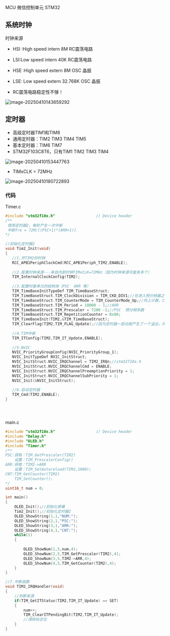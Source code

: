 MCU  微信控制单元  STM32

## 系统时钟

时钟来源

* HSI :High speed intern 8M    RC震荡电路

* LSI:Low speed intern  40K     RC震荡电路

* HSE  :High speed extern   8M       OSC 晶振

* LSE:  Low speed extern  32.768K  OSC 晶振

* RC震荡电路稳定性不够！

  

![image-20250410143659292](https://gitee.com/zhangshoudao/pic_bed/raw/master/img/202504101436519.png)



## 定时器

* 高级定时器TIM1和TIM8
* 通用定时器：TIM2 TIM3 TIM4 TIM5
* 基本定时器：TIM6 TIM7
* STM32F103C8T6，只有TIM1 TIM2 TIM3 TIM4

![image-20250410153447763](https://gitee.com/zhangshoudao/pic_bed/raw/master/img/202504101534832.png)

* TIMxCLK = 72MHz

![image-20250410180722893](https://gitee.com/zhangshoudao/pic_bed/raw/master/img/202504101807056.png)



### 代码

Timer.c

 ````c
#include "stm32f10x.h"                  // Device header
/**
  使用定时器2，每秒产生一次中断
  中断fre = 72M/[(PSC+1)*(ARR+1)]
*/

//初始化定时器2
void Tim2_Init(void)
{
	//1.开TIM2的时钟
	RCC_APB1PeriphClockCmd(RCC_APB1Periph_TIM2,ENABLE);
	
	//2.配置时钟来源---来自内部时钟TIMxCLK=72MHz（因为时钟来源可能有多个）
	TIM_InternalClockConfig(TIM2);
	
	//3.配置时基单元的结构体（PSC  ARR 等）
	TIM_TimeBaseInitTypeDef TIM_TimeBaseStruct;
	TIM_TimeBaseStruct.TIM_ClockDivision = TIM_CKD_DIV1;//在进入预分频器之前，要不要先提前分频一次
	TIM_TimeBaseStruct.TIM_CounterMode = TIM_CounterMode_Up;//向上计数，CNT的值从0开始加到ARR就溢出产生中断
	TIM_TimeBaseStruct.TIM_Period = 10000 - 1;//ARR
	TIM_TimeBaseStruct.TIM_Prescaler = 7200 -1;//PSC  预分频系数
	TIM_TimeBaseStruct.TIM_RepetitionCounter = 0x00;
	TIM_TimeBaseInit(TIM2,&TIM_TimeBaseStruct);
	TIM_ClearFlag(TIM2,TIM_FLAG_Update);//因为定时器一启动就产生了一个溢出，所以提前把这个标志位清理掉
	
	//4.TIM中断
	TIM_ITConfig(TIM2,TIM_IT_Update,ENABLE);
	
	//5.NVIC
	NVIC_PriorityGroupConfig(NVIC_PriorityGroup_1);
	NVIC_InitTypeDef NVIC_InitStruct;
	NVIC_InitStruct.NVIC_IRQChannel = TIM2_IRQn;//stm32f10x.h
	NVIC_InitStruct.NVIC_IRQChannelCmd = ENABLE;
	NVIC_InitStruct.NVIC_IRQChannelPreemptionPriority = 1;
	NVIC_InitStruct.NVIC_IRQChannelSubPriority = 1;
	NVIC_Init(&NVIC_InitStruct);
	
	//6.启动定时器
	TIM_Cmd(TIM2,ENABLE);
}





 ````

main.c

````c
#include "stm32f10x.h"                  // Device header
#include "Delay.h"
#include "OLED.h"
#include "Timer.h"
/**
PSC:获取：TIM_GetPrescaler(TIM2)
    设置：TIM_PrescalerConfig()
ARR:获取：TIM2->ARR
	设置：TIM_SetAutoreload(TIM2,1000);
CNT:TIM_GetCounter(TIM2)
    TIM_SetCounter();
*/
uint16_t num = 0;

int main()
{
	OLED_Init();//初始化屏幕
	Tim2_Init();//初始化定时器2
	OLED_ShowString(1,1,"NUM:");
	OLED_ShowString(2,1,"PSC:");
	OLED_ShowString(3,1,"ARR:");
	OLED_ShowString(4,1,"CNT:");
	while(1)
	{
		
		OLED_ShowNum(1,5,num,4);
		OLED_ShowNum(2,5,TIM_GetPrescaler(TIM2),4);
		OLED_ShowNum(3,5,TIM2->ARR,4);
		OLED_ShowNum(4,5,TIM_GetCounter(TIM2),4);
	}
}

//7.中断函数
void TIM2_IRQHandler(void)
{
	//判断来源
	if(TIM_GetITStatus(TIM2,TIM_IT_Update) == SET)
	{
		num++;
		TIM_ClearITPendingBit(TIM2,TIM_IT_Update);
		//清除标志位
	}
}


````

